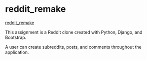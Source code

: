 # reddit_remake
[reddit_remake](http://redditish-tdhuynh.herokuapp.com/)

This assignment is a Reddit clone created with Python, Django, and Bootstrap.

A user can create subreddits, posts, and comments throughout the application. 
